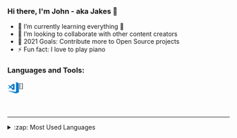 ### Hi there, I'm John - aka Jakes 👋

- 🌱 I’m currently learning everything 🤣
- 👯 I’m looking to collaborate with other content creators
- 🥅 2021 Goals: Contribute more to Open Source projects
- ⚡ Fun fact: I love to play piano 


### Languages and Tools:

[<img align="left" alt="Visual Studio Code" width="26px" src="https://raw.githubusercontent.com/github/explore/80688e429a7d4ef2fca1e82350fe8e3517d3494d/topics/visual-studio-code/visual-studio-code.png" />]

<br />
<br />

---


<details>
  <summary>:zap: Most Used Languages</summary>

  
[![Top Langs](https://github-readme-stats.vercel.app/api/top-langs/?username=JohnKinyanjui&layout=compact)](https://github.com/anuraghazra/github-readme-stats)

</details>
